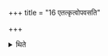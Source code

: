 +++
title = "16 एतत्कृत्वोपवसति"

+++

<details><summary>थिते</summary>

16. After this much is done (the sacrificer) starts observing fast.
</details>
